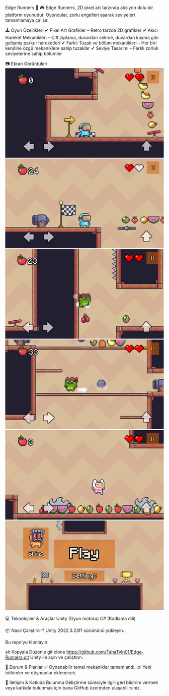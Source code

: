 Edge Runners 🚀
🎮 Edge Runners, 2D pixel art tarzında aksiyon dolu bir platform oyunudur. Oyuncular, zorlu engelleri aşarak seviyeleri tamamlamaya çalışır.

🕹️ Oyun Özellikleri
✔ Pixel Art Grafikler – Retro tarzda 2D grafikler
✔ Akıcı Hareket Mekanikleri – Çift zıplama, duvardan sekme, duvardan kayma gibi gelişmiş parkur hareketleri
✔ Farklı Tuzak ve bölüm mekanikleri – Her biri kendine özgü mekaniklere sahip tuzaklar
✔ Seviye Tasarımı – Farklı zorluk seviyelerine sahip bölümler

📷 Ekran Görüntüleri
![Deneme](images/1080p.png)
![Deneme](images/1080p_2.png)
![Deneme](images/1080p_3.png)
![Deneme](images/1080p_4.png)
![Deneme](images/1080p_6.png)
![Deneme](images/16_9_oran_1.png)

💻 Teknolojiler & Araçlar
Unity (Oyun motoru)
C# (Kodlama dili)

📦 Nasıl Çalıştırılır?
Unity 2022.3.23f1 sürümünü yükleyin.

Bu repo’yu klonlayın:

sh
Kopyala
Düzenle
git clone https://github.com/TahaTvln01/Edge-Runners.git
Unity ile açın ve çalıştırın.

📌 Durum & Planlar
✅ Oynanabilir temel mekanikler tamamlandı.
🔜 Yeni bölümler ve düşmanlar eklenecek.

📩 İletişim & Katkıda Bulunma
Geliştirme süreciyle ilgili geri bildirim vermek veya katkıda bulunmak için bana GitHub üzerinden ulaşabilirsiniz.
